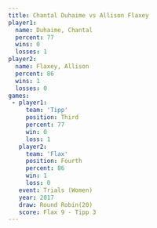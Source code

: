 ```yaml
---
title: Chantal Duhaime vs Allison Flaxey
player1:                
  name: Duhaime, Chantal
  percent: 77           
  wins: 0               
  losses: 1             
player2:                
  name: Flaxey, Allison 
  percent: 86           
  wins: 1               
  losses: 0             
games:
 - player1:         
     team: 'Tipp'   
     position: Third
     percent: 77    
     win: 0         
     loss: 1        
   player2:          
     team: 'Flax'    
     position: Fourth
     percent: 86     
     win: 1          
     loss: 0         
   event: Trials (Women) 
   year: 2017            
   draw: Round Robin(20) 
   score: Flax 9 - Tipp 3
---
```

